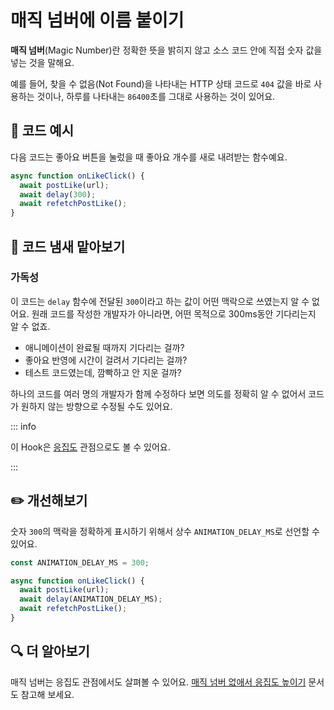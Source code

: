 # 매직 넘버에 이름 붙이기

<div style="margin-top: 16px">
<Badge type="info" text="가독성" />
</div>

**매직 넘버**(Magic Number)란 정확한 뜻을 밝히지 않고 소스 코드 안에 직접 숫자 값을 넣는 것을 말해요.

예를 들어, 찾을 수 없음(Not Found)을 나타내는 HTTP 상태 코드로 `404` 값을 바로 사용하는 것이나,
하루를 나타내는 `86400`초를 그대로 사용하는 것이 있어요.

## 📝 코드 예시

다음 코드는 좋아요 버튼을 눌렀을 때 좋아요 개수를 새로 내려받는 함수예요.

```typescript 3
async function onLikeClick() {
  await postLike(url);
  await delay(300);
  await refetchPostLike();
}
```

## 👃 코드 냄새 맡아보기

### 가독성

이 코드는 `delay` 함수에 전달된 `300`이라고 하는 값이 어떤 맥락으로 쓰였는지 알 수 없어요.
원래 코드를 작성한 개발자가 아니라면, 어떤 목적으로 300ms동안 기다리는지 알 수 없죠.

- 애니메이션이 완료될 때까지 기다리는 걸까?
- 좋아요 반영에 시간이 걸려서 기다리는 걸까?
- 테스트 코드였는데, 깜빡하고 안 지운 걸까?

하나의 코드를 여러 명의 개발자가 함께 수정하다 보면 의도를 정확히 알 수 없어서 코드가 원하지 않는 방향으로 수정될 수도 있어요.

::: info

이 Hook은 [응집도](./magic-number-cohesion.md) 관점으로도 볼 수 있어요.

:::

## ✏️ 개선해보기

숫자 `300`의 맥락을 정확하게 표시하기 위해서 상수 `ANIMATION_DELAY_MS`로 선언할 수 있어요.

```typescript 1,5
const ANIMATION_DELAY_MS = 300;

async function onLikeClick() {
  await postLike(url);
  await delay(ANIMATION_DELAY_MS);
  await refetchPostLike();
}
```

## 🔍 더 알아보기

매직 넘버는 응집도 관점에서도 살펴볼 수 있어요. [매직 넘버 없애서 응집도 높이기](./magic-number-cohesion.md) 문서도 참고해 보세요.
